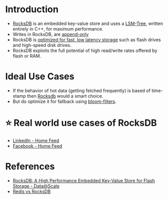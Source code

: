 
# Introduction
- [RocksDB](http://rocksdb.org/) is an embedded key-value store and uses a [LSM-Tree](../../2_DataStructuresDB/LSMTree.md), written entirely in C++, for maximum performance.
- Writes in RocksDB, are [append-only](../../2_DataStructuresDB/AppendOnlyProperty.md)
- RocksDB is [optimized for fast, low latency storage](../../../0_SystemGlossaries/Scalability/LatencyThroughput.md) such as flash drives and high-speed disk drives. 
- RocksDB exploits the full potential of high read/write rates offered by flash or RAM.

# Ideal Use Cases
- If the behavior of hot data (getting fetched frequently) is based of time-stamp then [Rocksdb]() would a smart choice.
- But do optimize it for fallback using [bloom-filters](../../2_DataStructuresDB/LSMTree.md).

# :star: Real world use cases of RocksDB
- [LinkedIn - Home Feed](../../../../3_HLDDesignProblems/SocialNetworkFacebookInstagramDesign/LinkedInTechStack.md)
- [Facebook - Home Feed](../../../../3_HLDDesignProblems/SocialNetworkFacebookInstagramDesign/FacebookTechStack.md)

# References
- [RocksDB: A High Performance Embedded Key-Value Store for Flash Storage - Data@Scale](https://www.youtube.com/watch?v=V_C-T5S-w8g)
- [Redis vs RocksDB](https://stackoverflow.com/questions/31831706/redis-vs-rocksdb)